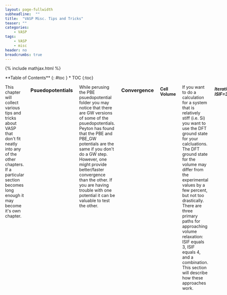 ```yaml
---
layout: page-fullwidth
subheadline:  ""
title:  "VASP Misc. Tips and Tricks"
teaser: ""
categories:
    - VASP
tags:
    - VASP
    - misc
header: no
breadcrumbs: true
---
```

{% include mathjax.html %}

<div class="row">
<div class="medium-4 medium-push-8 columns" markdown="1">
<div class="panel radius" markdown="1">
**Table of Contents**
{: #toc }
*  TOC
{:toc}
</div>
</div><!-- /.medium-4.columns -->

<div class="medium-8 medium-pull-4 columns" markdown="1">

This chapter will collect various tips and tricks about VASP that don't fit neatly into any of the other chapters. If a particular section becomes long enough it may become it's own chapter.

### Psuedopotentials
While perusing the PBE psuedopotential folder you may notice that there are GW versions of some of the psuedopotentials. Peyton has found that the PBE and PBE_GW potentials are the same if you don't do a GW step. However, one might provide better/faster convergence than the other. If you are having trouble with one potential it can be valuable to test the other.

### Convergence

#### Cell Volume

If you want to do a calculation for a system that is relatively stiff (i.e. Si) you want to use the DFT ground state for your calcluations. The DFT ground state for the volume may differ from the experimental values by a few percent, but not too drastically. There are three primary paths for approaching volume relaxation: ISIF equals 3, ISIF equals 4, and a combination. This section will describe how these approaches work.

##### Iterative ISIF=3

The best way to relax the cell volume is to use ISIF equals 3, which allows all degrees of freedom to relax, with increasingly stricter force cutoffs (see [Inputs]({{ site.baseurl }}programs/2023-02-01-VASP_inputs.md)). This iterative process can help us identify and avoid Pulay stress. A basic cell volume relaxation calculation might have the following INCAR
```bash
##
System = diamond Si

# startup
ISTART = 0

# electronic
ENCUT = 460 ; ISMEAR = 0
SIGMA = 0.025 ; EDIFF = 1e-9

# forces
EDIFFG = -1e-1 ; PREC = Accurate

# misc
NBANDS = 12 ; KPAR = 2

# relax
IBRION = 2 ; ISIF = 3
NSW = 1000
```

I have put a few commands on the same line-separated by a semicolon-to shorten the file length a bit. This also works in an actual input file but I don't recommend it. The most important parameter here is EDIFFG, which-when negative-defines the force cutoff for the calculation to stop (see Section~\ref{sec:incar}). In this example INCAR, EDIFFG is quite large because we want to slowly step down to the desired EDIFFG. Also note the `ISTART = 0` that is important for not reading in a previous WAVECAR. Because these calculations change the cell volume, reading in a previously calculated WAVECAR would be really bad.

For our first calculation we want to change the starting volume of the cell in the POSCAR to be away from equilibirum. By kicking the system out of equilibrium the calculation should be better able to find the actual minimum. Be careful while changing the volume to not effect the symmetry of the system. Run this system multiple times until the calculation only takes one step, i.e. the command `tail screen*`  returns a line that looks like `   1 F= XXX E0= XXX  d E =XXX` where the `XXX` are unspecified values. More explicitly, each time the run finishes, check the screen file and, if it took more than one step, copy the CONTCAR into the POSCAR and submit the job again. Peyton's script for submitting the jobs does this copying automatically.

After the calculation takes only one step we want to restric the forces more by updating EDIFFG from `-1e-1` to `-1e-2`. We then repeat the above steps, running the system mulitple times until the calculation takes only one step. Rinse and repeat until the system takes only one step with the desired EDIFFG.

Another way to use ISIF=3 to find the converged volume is to keep increasing ENCUT. The volume will change as we do this, which is a sign of Pulay stress. The cell is converged when the volume change is minimal.

##### ISIF=4

The ISIF equals 4 option allows most degrees of freedom to relax, but restricts the volume of the cell. We can use this option to find the ground state of the cell by running calculations at numerous volumes of the cell-using a negative value in the 2nd line of the POSCAR to specify the value-and then fitting to an equation of state. This method is the only sure way to remove all Pulay stress. The VASP manual recommends that the volumes don't differ more than 5--10\% to avoid errors introduced by basis set incompleteness. After we have a pair of volumes and their energies we can fit to an equation of state. A common choice is the Birch-Murnaghan equation of state
$$
\begin{equation}\label{eq:Birch-Murnaghan}	E(V) &= E_0 + \frac{9V_0B_0}{16}\left\{ \left[\left(\frac{V_0}{V}\right)^{2/3} - 1\right]^3B_0' + \left[\left(\frac{V_0}{V}\right)^{2/3}-1\right]\left[6-4\left(\frac{V_0}{V}\right)^{2/3}\right] \right\}
\end{equation}
$$
where $$E_0$$ is the ground state energy, $$V_0$$ is the ground state volume, $$B_0$$ is the bulk modulus, and $$B_0'$$ is the derivative of the bulk modulus with respect to pressure.

##### Combination

The use of ISIF=4 is sensitive to the step sizes you take in sampling the volume and likely won't agree with a one-shot ISIF=3 calculation. To help get around this contradiction, you can do a finer scan between the ISIF=3 ground state volume and the ISIF=4 combined with the equation of state ground state volume.

#### Energy Cutoff and K-point Grids

##### ENCUT

VASP takes ENCUT as one of its parameters. This is the energy cutoff for the planewave basis set used. The default is 1.3 times the largest ENMAX used in the POTCAR. Typically however a larger ENMAX needs to be used. To test convergence, start with a value for ENCUT near the default and increment in steps of ~20 eV to a very large number such as 1000. In Si, 1000 was a high enough value to converge out Pulay stress. You want to test this range for a very small kpoint grid, such as 5x5x5 and a very large kpoint grid such as 21x21x21.

Note that if you use too large of an energy cutoff you will receive an error
```
    PSMAXN for non-local potential too small
```
Although the error suggests that you should change PSMAXN this is incorrect. In fact, you never want to change PSMAXN. Instead you should take this as a sign to decrease ENCUT. If you search this error you will also see suggestions to reorder the POTCAR files-and thus also the POSCAR-so that the atom with the highest ENMAX-also called the hardest atom-is first in the concatenated POTCAR.

Once the calculations have finished you can use Peyton's `checkE.sh` script to pull the energies from all of the different files into a nice list. Plot the energy vs ENCUT value. At one point you might start to see oscillations in the energy as ENCUT increases. These oscillations are due to corrections in the potentials. The converged ENCUT value is where the energy difference between the converged value and the next is less than your desired accuracy. For paper quality work this is something like 0.01--1 meV/atom.


##### K-points

The k-point grid tells VASP how densely you want to sample reciprocal space. Like ENCUT this value needs to be converged. Start with a small k-point grid, such as 2x2x2 and increase each dimension by 1 up to a very large k-point grid such as 30x30x30. Similarly to ENCUT you want to do this for both a very small ENCUT-around the default value-and for a very large ENCUT. Plot and find where the energy difference is about 0.01--1 meV/atom.

##### Dual Convergence

In the above sections, the other value was kept fixed and we aren't guaranteed to have found the best convergence for each parameter. To fix this, you want to go back and forth a bit on these calculations. Find the converged ENCUT value and then test the k-point grid again. Find the converged k-point grid and test ENCUT again.

If you plan to upscale to a surface structure, it is fine to be on the upper end of the 0.01--1 meV/atom energy range. It is better to start with somewhat `medium` aggressive convergence and see how things go when you upscale to a surface slab. You may find that you can increase the aggressiveness, but you'll save time and energy starting in about the middle. 

#### Efficiency

VASP parallelizes very efficiently, however, the user needs to test what combinations of settings and architecture are most effective. The user should strive to stay between 80% and 100% efficient, with 100% efficiency defined as the total CPU time of the fastest calculation. There is a lot of information available on the [VASP wiki](https://www.vasp.at/wiki/index.php/Category:Parallelization), but the most important settings are NCORE, KPAR, and NBANDS.

The NCORE setting tells the calculation how many compute cores should work on an individual orbital. Note that NPAR is a related setting that takes precedent over NCORE, but is deprecated as of VASP 5.2.13. NPAR is specialized to the specific calculation and requires more careful thought when transferring between systems. NCORE on the other hand is typically very straightforward to use. For any calculation using more than a node, NCORE should be set to the number of cores per socket. The VASP manual says that NCORE can be set up to the number of cores per node, but Peyton has run into issues when trying to set NCORE higher than the number of cores per socket. On Summit, the number of cores per socket is 12. For a small calculation where you are using less than a node, you can use a smaller NCORE such as 6, 4, 2, or even 1. Because of how NCORE works, it should always be set to a factor of the number of cores per socket.

The KPAR setting determines how many k-points should be treated in parallel. Because the k-points are assigned to the compute cores in a round-robin fashion, you want the number of irreducible k-points to be divisible by KPAR. Otherwise you will have some compute cores working on more k-points than the other compute cores, reducing the overall efficiency. For large calculations that have fewer k-points, the best setting is typically KPAR equal to the number irreducible of k-points so that each node is working on one k-point. For smaller calculations where you have many k-points, however, you may be forced to use the default value of KPAR, which is 1. For both situations, ensure that KPAR is a factor of the total number of the cores.

NCORE and KPAR work in slightly contradictory ways. NCORE helps with memory requirements while KPAR increases the memory requirements. Peyton's rule of thumb for these settings is to use `KPAR = # of k-points` and `# of nodes ≈ KPAR`. 

The general scheme for testing the efficiency of different settings is to start with the default KPAR and the minimum number of nodes allowed by your memory requirements. This run will give you a good general baseline 100% efficient run and will also let you find the number of irreducible k-points in your system. You can then start increasing NCORE and KPAR. Adding tags like NELMIN and NELM will ensure that your calculations are more consistent and provide a better baseline. In general, KPAR will be important for surface and defect calculations and less important for systems with less than 100+ atoms or bulk calculations. [Julia code used to compare the efficiency of NCORE and KPAR settings](https://sinalewis.github.io/VASP_postprocessing.jl/). A lot of the information provided in this section is also provided on [this](https://www.nsc.liu.se/~pla/blog/2015/01/12/vasp-how-many-cores/) web page.


### Bandstructures

Peyton brought up an excellent paper for finding paths to use to plot bandstructures.

### Workflow

- You can setup a job log to keep track of all the jobs you have done or are running.
- Use CTRL-r to reverse search your previous commands in the terminal.
- Use two pound signs at the top of your INCAR to color the comments.
- NEVER use tabs in a VASP input file. This will cause your program to crash or otherwise go awry.
- VASP is picky sometimes about empty lines. They are fine in the INCAR file but will cause your program to not run or run incorrectly if used incorrectly in the POSCAR or KPOINTS files.

### Errors

#### PSMAXN for non-local potential too small

#### killed by signal: 9

This error message means that your calculation requires more memory than is available on the number of nodes you are using.